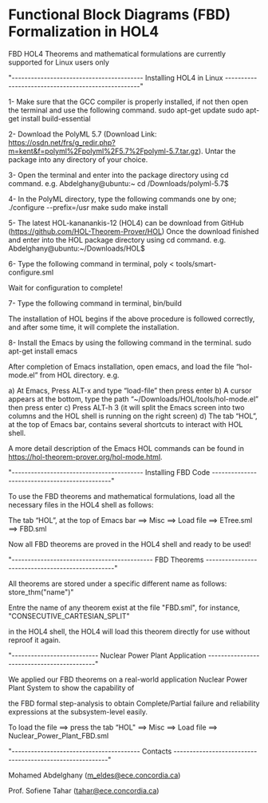 # Functional Block Diagrams (FBD) Formalization in HOL4

FBD HOL4 Theorems and mathematical formulations are currently supported for Linux users only

"-----------------------------------------  Installing HOL4 in Linux ---------------------------------------------------"

1- Make sure that the GCC compiler is properly installed, if not then open the terminal and use the following command.
sudo apt-get update
sudo apt-get install build-essential

2- Download the PolyML 5.7 
(Download Link: https://osdn.net/frs/g_redir.php?m=kent&f=polyml%2Fpolyml%2F5.7%2Fpolyml-5.7.tar.gz). 
Untar the package into any directory of your choice.

3- Open the terminal and enter into the package directory using cd command. e.g.
Abdelghany@ubuntu:~ cd /Downloads/polyml-5.7$

4- In the PolyML directory, type the following commands one by one;
./configure --prefix=/usr
make
sudo make install

5- The latest HOL-kananankis-12 (HOL4) can be download from GitHub (https://github.com/HOL-Theorem-Prover/HOL)
Once the download finished and enter into the HOL package directory using cd command. e.g.
Abdelghany@ubuntu:~/Downloads/HOL$

6- Type the following command in terminal,
poly < tools/smart-configure.sml

Wait for configuration to complete!

7- Type the following command in terminal,
bin/build

The installation of HOL begins if the above procedure is followed correctly, and after some time, it will complete the installation.

8- Install the Emacs by using the following command in the terminal.
sudo apt-get install emacs

After completion of Emacs installation, open emacs, and load the file “hol-mode.el” from HOL directory. e.g.

a) At Emacs, Press ALT-x and type “load-file” then press enter
b) A cursor appears at the bottom, type the path “~/Downloads/HOL/tools/hol-mode.el” then press enter
c) Press ALT-h 3 (it will split the Emacs screen into two columns and the HOL shell is running on the right screen)
d) The tab “HOL”, at the top of Emacs bar, contains several shortcuts to interact with HOL shell.

A more detail description of the Emacs HOL commands can be found in https://hol-theorem-prover.org/hol-mode.html.


"-----------------------------------------  Installing FBD Code ----------------------------------------------"

To use the FBD theorems and mathematical formulations, load all the necessary files
in the HOL4 shell as follows: 

The tab “HOL”, at the top of Emacs bar ==> Misc ==> Load file ==> ETree.sml  ==> FBD.sml 

Now all FBD theorems are proved in the HOL4 shell and ready to be used!

"--------------------------------------------  FBD Theorems  -------------------------------------------------"

All theorems are stored under a specific different name as follows: store_thm("name")"

Entre the name of any theorem exist at the file "FBD.sml", for instance, "CONSECUTIVE_CARTESIAN_SPLIT" 

in the HOL4 shell, the HOL4 will load this theorem directly for use without reproof it again.         

"--------------------------- Nuclear Power Plant Application  -------------------------------------------"

We applied our FBD theorems on a real-world application Nuclear Power Plant System to show the capability of 

the FBD formal step-analysis to obtain Complete/Partial failure and reliability expressions at the subsystem-level easily.  

To load the file ==> press the tab “HOL" ==> Misc ==> Load file ==> Nuclear_Power_Plant_FBD.sml

"----------------------------------------   Contacts ---------------------------------------------------------"

Mohamed Abdelghany  (m_eldes@ece.concordia.ca)

Prof. Sofiene Tahar (tahar@ece.concordia.ca)

